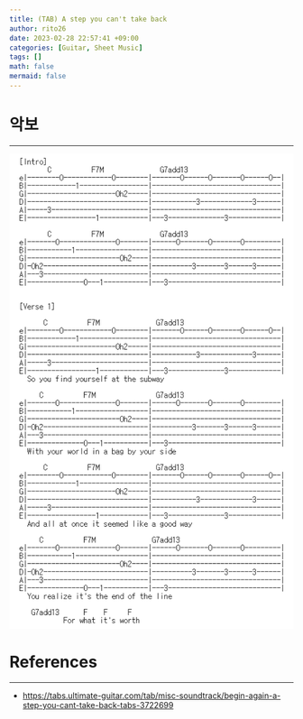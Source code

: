 ```yaml
--- 
title: (TAB) A step you can't take back 
author: rito26 
date: 2023-02-28 22:57:41 +09:00 
categories: [Guitar, Sheet Music] 
tags: [] 
math: false 
mermaid: false 
--- 
```


# 악보
--- 

![image](https://raw.githubusercontent.com/rito26/Archive/main/_images/20230228_a-step-you-cant-take-back.png)


<!------------------------------------------------------------------> 

# References
--- 
- <https://tabs.ultimate-guitar.com/tab/misc-soundtrack/begin-again-a-step-you-cant-take-back-tabs-3722699> 


